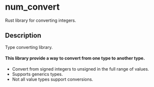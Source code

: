 # num_convert

Rust library for converting integers.

## Description

Type converting library.

#### This library provide a way to convert from one type to another type.

- Convert from signed integers to unsigned in the full range of values.
- Supports generics types.
- Not all value types support conversions.
